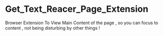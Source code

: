 # Get_Text_Reacer_Page_Extension
Browser Extension To View Main Content of  the page , so you can focus to content , not being disturbing by other things !
